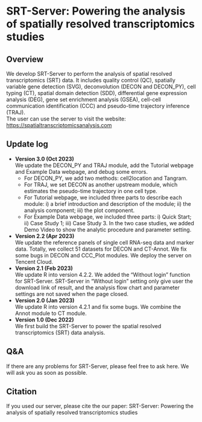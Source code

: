 # SRT-Server: Powering the analysis of spatially resolved transcriptomics studies <br>

## Overview
We develop SRT-Server to perform the analysis of spatial resolved transcriptomics (SRT) data. It includes quality control (QC), spatially variable gene detection (SVG), deconvolution (DECON and DECON_PY), cell typing (CT), spatial domain detection (SDD), differential gene expression analysis (DEG), gene set enrichment analysis (GSEA), cell-cell communication identification (CCC) and pseudo-time trajectory inference (TRAJ). <br>
The user can use the server to visit the website: https://spatialtranscriptomicsanalysis.com

## Update log
+ <strong>Version 3.0 (Oct 2023)</strong><br>
We update the DECON_PY and TRAJ module, add the Tutorial webpage and Example Data webpage, and debug some errors. <br>
  + For DECON_PY, we add two methods: cell2location and Tangram.<br>
  + For TRAJ, we set DECON as another upstream module, which estimates the pseudo-time trajectory in one cell type. <br>
  + For Tutorial webpage, we included three parts to describe each module: i) a brief introduction and description of the module; ii) the analysis component; iii) the plot component.<br>
  + For Example Data webpage, we included three parts: i) Quick Start; ii) Case Study 1; iii) Case Study 3. In the two case studies, we added Demo Video to show the analytic procedure and parameter setting. <br>
+ <strong>Version 2.2 (Apr 2023)</strong><br>
We update the reference panels of single cell RNA-seq data and marker data.  Totally, we collect 51 datasets for DECON and CT-Annot. We fix some bugs in DECON and CCC_Plot modules. We deploy the server on Tencent Cloud. <br>
+ <strong>Version 2.1 (Feb 2023)</strong><br>
We update R into version 4.2.2. We added the “Without login” function for SRT-Server. SRT-Server in “Without login” setting only give user the download link of result, and the analysis flow chart and parameter settings are not saved when the page closed. <br>
+ <strong>Version 2.0 (Jan 2023)</strong><br>
We update R into version 4.2.1 and fix some bugs. We combine the Annot module to CT module. <br>
+ <strong>Version 1.0 (Dec 2022)</strong><br>
We first build the SRT-Server to power the spatial resolved transcriptomics (SRT) data analysis. 

## Q&A
If there are any problems for SRT-Server, please feel free to ask here. We will ask you as soon as possible. 

## Citation
If you used our server, please cite the our paper: SRT-Server: Powering the analysis of spatially resolved transcriptomics studies <br>
